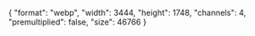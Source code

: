 {
  "format": "webp",
  "width": 3444,
  "height": 1748,
  "channels": 4,
  "premultiplied": false,
  "size": 46766
}